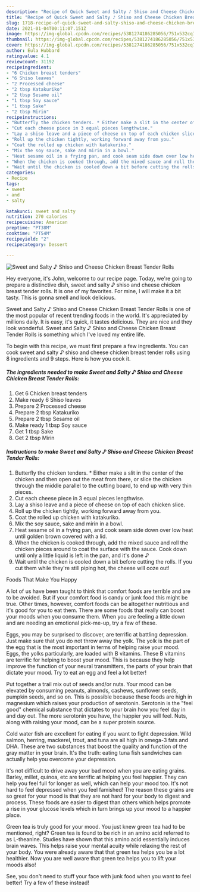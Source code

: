 ```yaml
---
description: "Recipe of Quick Sweet and Salty ♪ Shiso and Cheese Chicken Breast Tender Rolls"
title: "Recipe of Quick Sweet and Salty ♪ Shiso and Cheese Chicken Breast Tender Rolls"
slug: 1718-recipe-of-quick-sweet-and-salty-shiso-and-cheese-chicken-breast-tender-rolls
date: 2021-01-04T00:11:07.151Z
image: https://img-global.cpcdn.com/recipes/5381274186285056/751x532cq70/sweet-and-salty-♪-shiso-and-cheese-chicken-breast-tender-rolls-recipe-main-photo.jpg
thumbnail: https://img-global.cpcdn.com/recipes/5381274186285056/751x532cq70/sweet-and-salty-♪-shiso-and-cheese-chicken-breast-tender-rolls-recipe-main-photo.jpg
cover: https://img-global.cpcdn.com/recipes/5381274186285056/751x532cq70/sweet-and-salty-♪-shiso-and-cheese-chicken-breast-tender-rolls-recipe-main-photo.jpg
author: Eula Hubbard
ratingvalue: 4.1
reviewcount: 31192
recipeingredient:
- "6 Chicken breast tenders"
- "6 Shiso leaves"
- "2 Processed cheese"
- "2 tbsp Katakuriko"
- "2 tbsp Sesame oil"
- "1 tbsp Soy sauce"
- "1 tbsp Sake"
- "2 tbsp Mirin"
recipeinstructions:
- "Butterfly the chicken tenders. * Either make a slit in the center of the chicken and then open out the meat from there, or slice the chicken through the middle parallel to the cutting board, to end up with very thin pieces."
- "Cut each cheese piece in 3 equal pieces lengthwise."
- "Lay a shiso leave and a piece of cheese on top of each chicken slice."
- "Roll up the chicken tightly, working forward away from you."
- "Coat the rolled up chicken with katakuriko."
- "Mix the soy sauce, sake and mirin in a bowl."
- "Heat sesame oil in a frying pan, and cook seam side down over low heat until golden brown covered with a lid."
- "When the chicken is cooked through, add the mixed sauce and roll the chicken pieces around to coat the surface with the sauce. Cook down until only a little liquid is left in the pan, and it&#39;s done ♪"
- "Wait until the chicken is cooled down a bit before cutting the rolls. If you cut them while they&#39;re still piping hot, the cheese will ooze out!"
categories:
- Recipe
tags:
- sweet
- and
- salty

katakunci: sweet and salty 
nutrition: 270 calories
recipecuisine: American
preptime: "PT38M"
cooktime: "PT54M"
recipeyield: "2"
recipecategory: Dessert

---
```



![Sweet and Salty ♪ Shiso and Cheese Chicken Breast Tender Rolls](https://img-global.cpcdn.com/recipes/5381274186285056/751x532cq70/sweet-and-salty-♪-shiso-and-cheese-chicken-breast-tender-rolls-recipe-main-photo.jpg)

Hey everyone, it's John, welcome to our recipe page. Today, we're going to prepare a distinctive dish, sweet and salty ♪ shiso and cheese chicken breast tender rolls. It is one of my favorites. For mine, I will make it a bit tasty. This is gonna smell and look delicious.



Sweet and Salty ♪ Shiso and Cheese Chicken Breast Tender Rolls is one of the most popular of recent trending foods in the world. It's appreciated by millions daily. It is easy, it's quick, it tastes delicious. They are nice and they look wonderful. Sweet and Salty ♪ Shiso and Cheese Chicken Breast Tender Rolls is something which I've loved my entire life.


To begin with this recipe, we must first prepare a few ingredients. You can cook sweet and salty ♪ shiso and cheese chicken breast tender rolls using 8 ingredients and 9 steps. Here is how you cook it.

<!--inarticleads1-->

##### The ingredients needed to make Sweet and Salty ♪ Shiso and Cheese Chicken Breast Tender Rolls:

1. Get 6 Chicken breast tenders
1. Make ready 6 Shiso leaves
1. Prepare 2 Processed cheese
1. Prepare 2 tbsp Katakuriko
1. Prepare 2 tbsp Sesame oil
1. Make ready 1 tbsp Soy sauce
1. Get 1 tbsp Sake
1. Get 2 tbsp Mirin




<!--inarticleads2-->

##### Instructions to make Sweet and Salty ♪ Shiso and Cheese Chicken Breast Tender Rolls:

1. Butterfly the chicken tenders. * Either make a slit in the center of the chicken and then open out the meat from there, or slice the chicken through the middle parallel to the cutting board, to end up with very thin pieces.
1. Cut each cheese piece in 3 equal pieces lengthwise.
1. Lay a shiso leave and a piece of cheese on top of each chicken slice.
1. Roll up the chicken tightly, working forward away from you.
1. Coat the rolled up chicken with katakuriko.
1. Mix the soy sauce, sake and mirin in a bowl.
1. Heat sesame oil in a frying pan, and cook seam side down over low heat until golden brown covered with a lid.
1. When the chicken is cooked through, add the mixed sauce and roll the chicken pieces around to coat the surface with the sauce. Cook down until only a little liquid is left in the pan, and it&#39;s done ♪
1. Wait until the chicken is cooled down a bit before cutting the rolls. If you cut them while they&#39;re still piping hot, the cheese will ooze out!




Foods That Make You Happy


A lot of us have been taught to think that comfort foods are terrible and are to be avoided. But if your comfort food is candy or junk food this might be true. Other times, however, comfort foods can be altogether nutritious and it's good for you to eat them. There are some foods that really can boost your moods when you consume them. When you are feeling a little down and are needing an emotional pick-me-up, try a few of these.

Eggs, you may be surprised to discover, are terrific at battling depression. Just make sure that you do not throw away the yolk. The yolk is the part of the egg that is the most important in terms of helping raise your mood. Eggs, the yolks particularly, are loaded with B vitamins. These B vitamins are terrific for helping to boost your mood. This is because they help improve the function of your neural transmitters, the parts of your brain that dictate your mood. Try to eat an egg and feel a lot better!

Put together a trail mix out of seeds and/or nuts. Your mood can be elevated by consuming peanuts, almonds, cashews, sunflower seeds, pumpkin seeds, and so on. This is possible because these foods are high in magnesium which raises your production of serotonin. Serotonin is the "feel good" chemical substance that dictates to your brain how you feel day in and day out. The more serotonin you have, the happier you will feel. Nuts, along with raising your mood, can be a super protein source.

Cold water fish are excellent for eating if you want to fight depression. Wild salmon, herring, mackerel, trout, and tuna are all high in omega-3 fats and DHA. These are two substances that boost the quality and function of the gray matter in your brain. It's the truth: eating tuna fish sandwiches can actually help you overcome your depression. 

It's not difficult to drive away your bad mood when you are eating grains. Barley, millet, quinoa, etc are terrific at helping you feel happier. They can help you feel full for longer as well, which can help your mood too. It's not hard to feel depressed when you feel famished! The reason these grains are so great for your mood is that they are not hard for your body to digest and process. These foods are easier to digest than others which helps promote a rise in your glucose levels which in turn brings up your mood to a happier place.

Green tea is truly good for your mood. You just knew green tea had to be mentioned, right? Green tea is found to be rich in an amino acid referred to as L-theanine. Studies have shown that this amino acid essentially induces brain waves. This helps raise your mental acuity while relaxing the rest of your body. You were already aware that that green tea helps you be a lot healthier. Now you are well aware that green tea helps you to lift your moods also!

See, you don't need to stuff your face with junk food when you want to feel better! Try a few of these instead!

